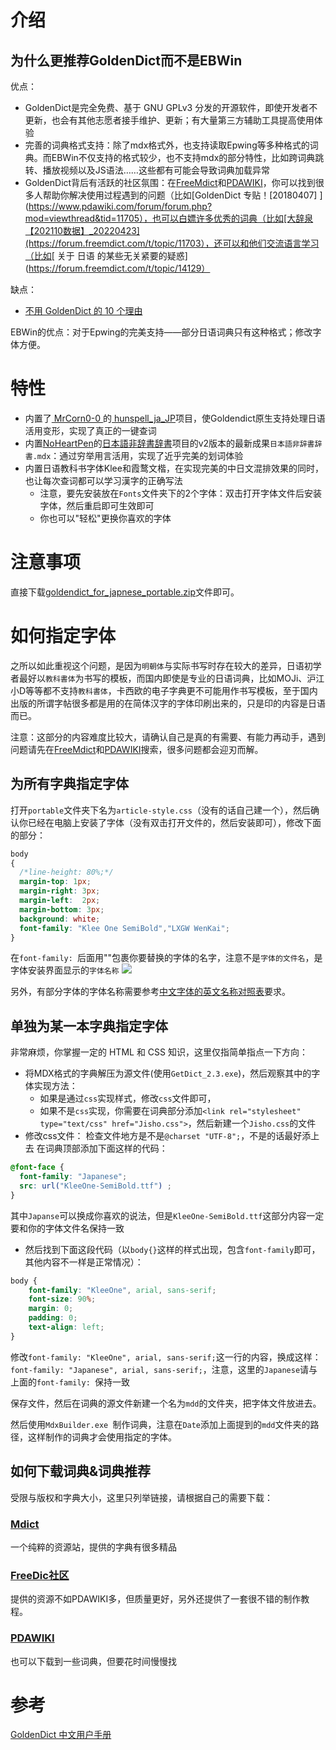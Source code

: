 # 介绍

## 为什么更推荐GoldenDict而不是EBWin

优点：

- GoldenDict是完全免费、基于 GNU GPLv3 分发的开源软件，即使开发者不更新，也会有其他志愿者接手维护、更新；有大量第三方辅助工具提高使用体验
- 完善的词典格式支持：除了mdx格式外，也支持读取Epwing等多种格式的词典。而EBWin不仅支持的格式较少，也不支持mdx的部分特性，比如跨词典跳转、播放视频以及JS语法……这些都有可能会导致词典加载异常
- GoldenDict背后有活跃的社区氛围：在[FreeMdict](https://forum.freemdict.com/)和[PDAWIKI](https://www.pdawiki.com/forum/)，你可以找到很多人帮助你解决使用过程遇到的问题（比如[GoldenDict 专贴！[20180407]
](https://www.pdawiki.com/forum/forum.php?mod=viewthread&tid=11705），也可以白嫖许多优秀的词典（比如[大辞泉【202110数据】_20220423](https://forum.freemdict.com/t/topic/11703），还可以和他们交流语言学习（比如[
关于 日语 的某些无关紧要的疑惑](https://forum.freemdict.com/t/topic/14129）

缺点： 
- [不用 GoldenDict 的 10 个理由 ](https://mp.weixin.qq.com/s/HzZZhyyHMb0DpQ4AYOLzlA?)

EBWin的优点：对于Epwing的完美支持——部分日语词典只有这种格式；修改字体方便。

# 特性

- 内置了[ MrCorn0-0 ](https://github.com/MrCorn0-0)的[ hunspell_ja_JP](https://github.com/MrCorn0-0/hunspell_ja_JP)项目，使Goldendict原生支持处理日语活用变形，实现了真正的一键查词
- 内置[NoHeartPen](https://github.com/NoHeartPen)的[日本語非辞書辞書](https://github.com/NoHeartPen/JapaneseConjugation)项目的v2版本的最新成果`日本語非辞書辞書.mdx`：通过穷举用言活用，实现了近乎完美的划词体验
- 内置日语教科书字体Klee和霞鹜文楷，在实现完美的中日文混排效果的同时，也让每次查词都可以学习漢字的正确写法
	- 注意，要先安装放在`Fonts`文件夹下的2个字体：双击打开字体文件后安装字体，然后重启即可生效即可 
	- 你也可以"轻松"更换你喜欢的字体

# 注意事项

直接下载[goldendict_for_japnese_portable.zip](goldendict_for_japnese_portable.zip)文件即可。

# 如何指定字体

之所以如此重视这个问题，是因为`明朝体`与实际书写时存在较大的差异，日语初学者最好以`教科書体`为书写的模板，而国内即使是专业的日语词典，比如MOJi、沪江小D等等都不支持`教科書体`，卡西欧的电子字典更不可能用作书写模板，至于国内出版的所谓字帖很多都是用的在简体汉字的字体印刷出来的，只是印的内容是日语而已。

注意：这部分的内容难度比较大，请确认自己是真的有需要、有能力再动手，遇到问题请先在[FreeMdict](https://forum.freemdict.com/)和[PDAWIKI](https://www.pdawiki.com/forum/)搜索，很多问题都会迎刃而解。

## 为所有字典指定字体

打开`portable`文件夹下名为`article-style.css`（没有的话自己建一个），然后确认你已经在电脑上安装了字体（没有双击打开文件的，然后安装即可），修改下面的部分：
```css
body
{
  /*line-height: 80%;*/
  margin-top: 1px;
  margin-right: 3px;
  margin-left:  2px;
  margin-bottom: 3px;
  background: white;
  font-family: "Klee One SemiBold","LXGW WenKai";
}
```
在`font-family: `后面用""包裹你要替换的字体的名字，注意不是`字体的文件名`，是字体安装界面显示的`字体名称`
![](https://markdoen-1304943362.cos.ap-nanjing.myqcloud.com/20220823111051.png)

另外，有部分字体的字体名称需要参考[中文字体的英文名称对照表](https://xuui.net/ui-design/english-name-of-chinese-characters-table.html)要求。

## 单独为某一本字典指定字体

非常麻烦，你掌握一定的 HTML 和 CSS 知识，这里仅指简单指点一下方向：

- 将MDX格式的字典解压为源文件(使用`GetDict_2.3.exe`)，然后观察其中的字体实现方法：
	- 如果是通过`css`实现样式，修改`css`文件即可，
	- 如果不是`css`实现，你需要在词典部分添加`<link rel="stylesheet" type="text/css" href="Jisho.css">`，然后新建一个`Jisho.css`的文件
- 修改css文件：
检查文件地方是不是`@charset "UTF-8";`，不是的话最好添上去
在词典顶部添加下面这样的代码：
```css
@font-face {
  font-family: "Japanese";
  src: url("KleeOne-SemiBold.ttf") ;
}
```
其中`Japanse`可以换成你喜欢的说法，但是`KleeOne-SemiBold.ttf`这部分内容一定要和你的字体文件名保持一致

- 然后找到下面这段代码（以`body{}`这样的样式出现，包含`font-family`即可，其他内容不一样是正常情况）：
```css
body {
    font-family: "KleeOne", arial, sans-serif;
    font-size: 90%;
    margin: 0;
    padding: 0;
    text-align: left;
}
```
修改`font-family: "KleeOne", arial, sans-serif;`这一行的内容，换成这样：`font-family: "Japanese", arial, sans-serif;`，注意，这里的`Japanese`请与上面的`font-family: `保持一致

保存文件，然后在词典的源文件新建一个名为`mdd`的文件夹，把字体文件放进去。

然后使用`MdxBuilder.exe `制作词典，注意在`Date`添加上面提到的`mdd`文件夹的路径，这样制作的词典才会使用指定的字体。

## 如何下载词典&词典推荐

受限与版权和字典大小，这里只列举链接，请根据自己的需要下载：

### [Mdict](https://mdict.org/post/mdx/)

一个纯粹的资源站，提供的字典有很多精品

### [FreeDic社区](https://forum.freemdict.com/)

提供的资源不如PDAWIKI多，但质量更好，另外还提供了一套很不错的制作教程。

### [PDAWIKI](https://www.pdawiki.com/forum/)

也可以下载到一些词典，但要花时间慢慢找

# 参考

[GoldenDict 中文用户手册](https://github.com/Dictionaryphile/GoldenDict_zh_manual)